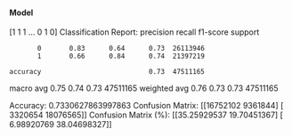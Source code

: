 #### Model
[1 1 1 ... 0 1 0]
Classification Report:
              precision    recall  f1-score   support

           0       0.83      0.64      0.73  26113946
           1       0.66      0.84      0.74  21397219

    accuracy                           0.73  47511165
   macro avg       0.75      0.74      0.73  47511165
weighted avg       0.76      0.73      0.73  47511165

Accuracy: 0.7330627863997863
Confusion Matrix:
[[16752102  9361844]
 [ 3320654 18076565]]
Confusion Matrix (%):
[[35.25929537 19.70451367]
 [ 6.98920769 38.04698327]]

